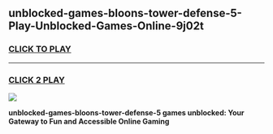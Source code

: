 
## unblocked-games-bloons-tower-defense-5-Play-Unblocked-Games-Online-9j02t
<h3>
<a href="https://premium76.site?title=unblocked-games-bloons-tower-defense-5&ref=25A">CLICK TO PLAY</a></h3>
<hr>

<h3>
<a href="https://premium76.site?title=unblocked-games-bloons-tower-defense-5&ref=25A">CLICK 2 PLAY</a>
  
</h3>

<a href="https://premium76.site?title=unblocked-games-bloons-tower-defense-5&ref=25A"><img src="https://clearcache.store/games.png"></a>


**unblocked-games-bloons-tower-defense-5 games unblocked: Your Gateway to Fun and Accessible Online Gaming**
